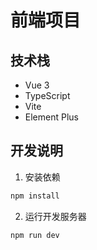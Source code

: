 # 前端项目

## 技术栈
- Vue 3
- TypeScript
- Vite
- Element Plus

## 开发说明
1. 安装依赖
```bash
npm install
```

2. 运行开发服务器
```bash
npm run dev
```
